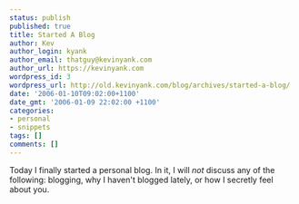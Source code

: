```yaml
---
status: publish
published: true
title: Started A Blog
author: Kev
author_login: kyank
author_email: thatguy@kevinyank.com
author_url: https://kevinyank.com
wordpress_id: 3
wordpress_url: http://old.kevinyank.com/blog/archives/started-a-blog/
date: '2006-01-10T09:02:00+1100'
date_gmt: '2006-01-09 22:02:00 +1100'
categories:
- personal
- snippets
tags: []
comments: []
---
```

<p>Today I finally started a personal blog. In it, I will <em>not</em> discuss any of the following: blogging, why I haven't blogged lately, or how I secretly feel about you.</p>
